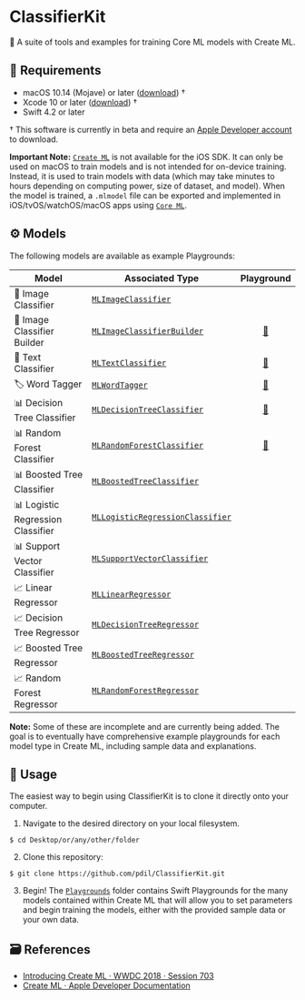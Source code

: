 # ClassifierKit
🤖 A suite of tools and examples for training Core ML models with Create ML.

## 📄 Requirements
* macOS 10.14 (Mojave) or later ([download](https://developer.apple.com/download/)) †
* Xcode 10 or later ([download](https://developer.apple.com/download/)) †
* Swift 4.2 or later

† This software is currently in beta and require an [Apple Developer account](https://developer.apple.com/programs/) to download.

**Important Note:** [`Create ML`](https://developer.apple.com/documentation/create_ml) is not available for the iOS SDK. It can only be used on macOS to train models and is not intended for on-device training. Instead, it is used to train models with data (which may take minutes to hours depending on computing power, size of dataset, and model). When the model is trained, a `.mlmodel` file can be exported and implemented in iOS/tvOS/watchOS/macOS apps using [`Core ML`](https://developer.apple.com/documentation/coreml).

## ⚙️ Models
The following models are available as example Playgrounds:

| Model | Associated Type | Playground |
| --- | --- | :---:|
| 🌅 Image Classifier | [`MLImageClassifier`](https://developer.apple.com/documentation/create_ml/mlimageclassifier) |  |
| 🌅 Image Classifier Builder | [`MLImageClassifierBuilder`](https://developer.apple.com/documentation/create_ml/mlimageclassifierbuilder) | [🔗](https://github.com/pdil/ClassifierKit/tree/master/Playgrounds/ImageClassifierBuilder.playground) |
| 📄 Text Classifier | [`MLTextClassifier`](https://developer.apple.com/documentation/create_ml/mltextclassifier) | [🔗](https://github.com/pdil/ClassifierKit/tree/master/Playgrounds/TextClassifier.playground) |
| 🏷️ Word Tagger | [`MLWordTagger`](https://developer.apple.com/documentation/create_ml/mlwordtagger) | [🔗](https://github.com/pdil/ClassifierKit/tree/master/Playgrounds/WordTagger.playground) |
| 📊 Decision Tree Classifier | [`MLDecisionTreeClassifier`](https://developer.apple.com/documentation/create_ml/mldecisiontreeclassifier) | [🔗](https://github.com/pdil/ClassifierKit/tree/master/Playgrounds/DecisionTreeClassifier.playground) |
| 📊 Random Forest Classifier | [`MLRandomForestClassifier`](https://developer.apple.com/documentation/create_ml/mlrandomforestclassifier) | [🔗](https://github.com/pdil/ClassifierKit/tree/master/Playgrounds/RandomForestClassifier.playground) |
| 📊 Boosted Tree Classifier | [`MLBoostedTreeClassifier`](https://developer.apple.com/documentation/create_ml/mlboostedtreeclassifier) |  |
| 📊 Logistic Regression Classifier | [`MLLogisticRegressionClassifier`](https://developer.apple.com/documentation/create_ml/mllogisticregressionclassifier) |  |
| 📊 Support Vector Classifier | [`MLSupportVectorClassifier`](https://developer.apple.com/documentation/create_ml/mlsupportvectorclassifier) |  |
| 📈 Linear Regressor | [`MLLinearRegressor`](https://developer.apple.com/documentation/create_ml/mllinearregressor) |  |
| 📈 Decision Tree Regressor | [`MLDecisionTreeRegressor`](https://developer.apple.com/documentation/create_ml/mldecisiontreeregressor) |  |
| 📈 Boosted Tree Regressor | [`MLBoostedTreeRegressor`](https://developer.apple.com/documentation/create_ml/mlboostedtreeregressor) |  |
| 📈 Random Forest Regressor | [`MLRandomForestRegressor`](https://developer.apple.com/documentation/create_ml/mlrandomforestregressor) |  |

**Note:** Some of these are incomplete and are currently being added. The goal is to eventually have comprehensive example playgrounds for each model type in Create ML, including sample data and explanations.

## 📝 Usage

The easiest way to begin using ClassifierKit is to clone it directly onto your computer.

1. Navigate to the desired directory on your local filesystem.
```
$ cd Desktop/or/any/other/folder
```
2. Clone this repository:
```
$ git clone https://github.com/pdil/ClassifierKit.git
``` 
3. Begin! The [`Playgrounds`](https://github.com/pdil/ClassifierKit/tree/master/Playgrounds) folder contains Swift Playgrounds for the many models contained within Create ML that will allow you to set parameters and begin training the models, either with the provided sample data or your own data.

## 🗃️ References
* [Introducing Create ML · WWDC 2018 · Session 703](https://developer.apple.com/videos/play/wwdc2018/703/)
* [Create ML · Apple Developer Documentation](https://developer.apple.com/documentation/create_ml)
